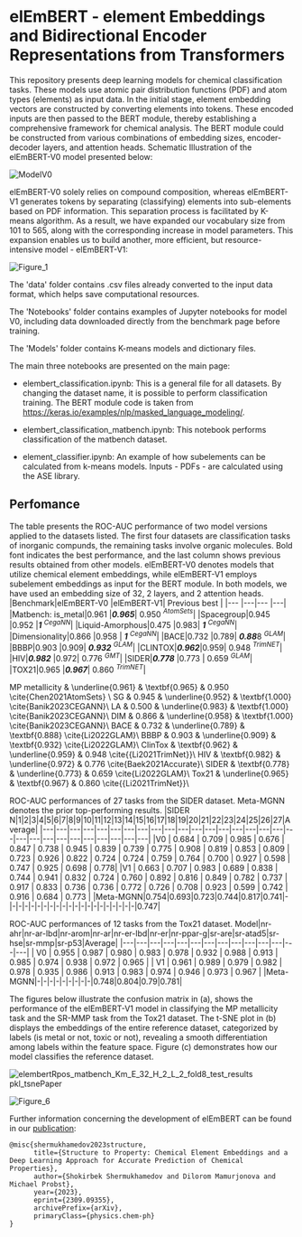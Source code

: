 # elEmBERT - element Embeddings and Bidirectional Encoder Representations from Transformers

This repository presents deep learning models for chemical classification tasks. These models use atomic pair distribution functions (PDF) and atom types (elements) as input data. 
In the initial stage, element embedding vectors are constructed by converting elements into tokens. These encoded inputs are then passed to the BERT module, thereby establishing a comprehensive framework for chemical analysis. The BERT module could be constructed from various combinations of embedding sizes, encoder-decoder layers, and attention heads. Schematic Illustration of the elEmBERT-V0 model presented below: 

![ModelV0](https://github.com/dmamur/elementsem/assets/60742014/69492ddd-2dc0-492e-9090-e46380e578b5)


elEmBERT-V0 solely relies on compound composition, whereas elEmBERT-V1 generates tokens by separating (classifying) elements into sub-elements based on PDF information. This separation process is facilitated by K-means algorithm. As a result, we have expanded our vocabulary size from 101 to 565, along with the corresponding increase in model parameters. This expansion enables us to build another, more efficient, but resource-intensive model - elEmBERT-V1:

![Figure_1](https://github.com/user-attachments/assets/142f48cf-1e15-4d9b-a57a-552927488133)



The 'data' folder contains .csv files already converted to the input data format, which helps save computational resources.

The 'Notebooks' folder contains examples of Jupyter notebooks for model V0, including data downloaded directly from the benchmark page before training.

The 'Models' folder contains K-means models and dictionary files.

The main three notebooks are presented on the main page:
- elembert_classification.ipynb: This is a general file for all datasets. By changing the dataset name, it is possible to perform classification training. The BERT module code is taken from https://keras.io/examples/nlp/masked_language_modeling/.

- elembert_classification_matbench.ipynb: This notebook performs classification of the matbench dataset.

- element_classifier.ipynb: An example of how subelements can be calculated from k-means models. Inputs - PDFs - are calculated using the ASE library. 

## Perfomance
The table presents the ROC-AUC performance of two model versions applied to the datasets listed. The first four datasets are classification tasks of inorganic compunds, the remaining tasks involve organic molecules. Bold font indicates the best performance, and the last column shows previous results obtained from other models. elEmBERT-V0 denotes models that utilize chemical element embeddings, while elEmBERT-V1 employs subelement embeddings as input for the BERT module.
In both models, we have used an embedding size of 32, 2 layers, and 2 attention heads.
|Benchmark|elEmBERT-V0 |elEmBERT-V1| Previous best   |
|--- |---|--- |---|
|Matbench: is_metal|0.961 |***0.965***| 0.950 $^{AtomSets}$|
|Spacegroup|0.945 |0.952 |***1***       $^{CegaNN  }$|
|Liquid-Amorphous|0.475	|0.983| ***1***       $^{CegaNN  }$|
|Dimensionality|0.866	|0.958 | ***1***       $^{CegaNN  }$|
|BACE|0.732 |0.789| ***0.88***8 $^{GLAM    }$|
|BBBP|0.903	|0.909| ***0.932*** $^{GLAM    }$|
|CLINTOX|***0.962***|0.959| 0.948 $^{TrimNET }$|
|HIV|***0.982***	|0.972| 0.776 $^{GMT     }$|
|SIDER|***0.778***	|0.773 | 0.659 $^{GLAM    }$|
|TOX21|0.965	|***0.967***| 0.860 $^{TrimNET }$|


MP metallicity &  \underline{0.961} & \textbf{0.965}  & 0.950 \cite{Chen2021AtomSets} \\
SG & 0.945  & \underline{0.952} & \textbf{1.000} \cite{Banik2023CEGANN}\\
LA & 0.500  & \underline{0.983}  & \textbf{1.000} \cite{Banik2023CEGANN}\\
DIM & 0.866  & \underline{0.958}  & \textbf{1.000} \cite{Banik2023CEGANN}\\
BACE & 0.732  & \underline{0.789}  & \textbf{0.888} \cite{Li2022GLAM}\\
BBBP & 0.903  & \underline{0.909} & \textbf{0.932} \cite{Li2022GLAM}\\
ClinTox & \textbf{0.962}  & \underline{0.959}  & 0.948 \cite{{Li2021TrimNet}}\\
HIV & \textbf{0.982}  & \underline{0.972} & 0.776 \cite{Baek2021Accurate}\\
SIDER & \textbf{0.778} & \underline{0.773}  & 0.659 \cite{Li2022GLAM}\\
Tox21 & \underline{0.965}  & \textbf{0.967} & 0.860 \cite{{Li2021TrimNet}}\\

ROC-AUC performances of 27 tasks from the SIDER dataset. Meta-MGNN denotes the prior top-performing results. 
|SIDER N|1|2|3|4|5|6|7|8|9|10|11|12|13|14|15|16|17|18|19|20|21|22|23|24|25|26|27|Average|
|---|---|---|---|---|---|---|---|---|---|---|---|---|---|---|---|---|---|---|---|---|---|---|---|---|---|---|---|---|
|V0      | 0.684 | 0.709 | 0.985 | 0.676 | 0.847 | 0.738 | 0.945 | 0.839 | 0.739   | 0.775 | 0.908 | 0.819 | 0.853 | 0.809 | 0.723 | 0.926 | 0.822 | 0.724     | 0.724 | 0.759 | 0.764 | 0.700 | 0.927 | 0.598 | 0.747 | 0.925 | 0.698 | 0.778|
|V1      | 0.663 | 0.707 | 0.983 | 0.689 | 0.838 | 0.744 | 0.941 | 0.832 | 0.724  |  0.760 | 0.892 | 0.816 | 0.849  | 0.782 | 0.737 | 0.917 | 0.833 | 0.736  | 0.736 | 0.772 | 0.726 | 0.708 | 0.923 | 0.599 | 0.742 | 0.916 | 0.684  | 0.773 |
|Meta-MGNN|0.754|0.693|0.723|0.744|0.817|0.741|-|-|-|-|-|-|-|-|-|-|-|-|-|-|-|-|-|-|-|-|-|0.747|

ROC-AUC performances of 12 tasks from the Tox21 dataset.
Model|nr-ahr|nr-ar-lbd|nr-arom|nr-ar|nr-er-lbd|nr-er|nr-ppar-g|sr-are|sr-atad5|sr-hse|sr-mmp|sr-p53|Average|
|---|---|---|---|---|---|---|---|---|---|---|---|---|---|
| V0 | 0.955 | 0.987 | 0.980 | 0.983 | 0.978 | 0.932 | 0.988 | 0.913 | 0.985 | 0.974 | 0.938 | 0.972 | 0.965 |
| V1 | 0.961 | 0.989 | 0.979 | 0.982 | 0.978 | 0.935 | 0.986 | 0.913 | 0.983 | 0.974 | 0.946 | 0.973 | 0.967 |
|Meta-MGNN|-|-|-|-|-|-|-|-|-|0.748|0.804|0.79|0.781|


The figures below illustrate the confusion matrix in (a), shows the performance of the elEmBERT-V1 model in classifying the MP metallicity task and the SR-MMP task from the Tox21 dataset. The t-SNE plot in (b) displays the embeddings of the entire reference dataset, categorized by labels (is metal or not, toxic or not), revealing a smooth differentiation among labels within the feature space. Figure (c) demonstrates how our model classifies the reference dataset.

![elembertRpos_matbench_Km_E_32_H_2_L_2_fold8_test_results pkl_tsnePaper](https://github.com/user-attachments/assets/efc66ea2-9b4b-4065-993c-c8b09e72171a)

![Figure_6](https://github.com/user-attachments/assets/50be6885-7330-4673-a89f-081d63a25ea2)


Further information concerning the development of elEmBERT can be found in our [publication](https://arxiv.org/abs/2309.09355):
```
@misc{shermukhamedov2023structure,
      title={Structure to Property: Chemical Element Embeddings and a Deep Learning Approach for Accurate Prediction of Chemical Properties}, 
      author={Shokirbek Shermukhamedov and Dilorom Mamurjonova and Michael Probst},
      year={2023},
      eprint={2309.09355},
      archivePrefix={arXiv},
      primaryClass={physics.chem-ph}
}
```





